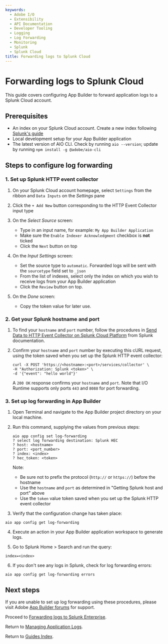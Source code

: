 ```yaml
---
keywords:
  - Adobe I/O
  - Extensibility
  - API Documentation
  - Developer Tooling
  - Logging
  - Log Forwarding
  - Monitoring
  - Splunk
  - Splunk Cloud
title: Forwarding logs to Splunk Cloud
---
```


# Forwarding logs to Splunk Cloud

This guide covers configuring App Builder to forward application logs to a Splunk Cloud account. 

## Prerequisites

- An index on your Splunk Cloud account. Create a new index following [Splunk's guide](https://docs.splunk.com/Documentation/Splunk/8.2.4/Indexer/Setupmultipleindexes)
- Local development setup for your App Builder application
- The latest version of AIO CLI. Check by running `aio --version`; update by running `npm install -g @adobe/aio-cli`

## Steps to configure log forwarding

### 1. Set up Splunk HTTP event collector

1. On your Splunk Cloud account homepage, select `Settings` from the ribbon and `Data Inputs` on the *Settings* pane

2. Click the `+ Add New` button corresponding to the HTTP Event Collector input type

3. On the *Select Source* screen:
   
   - Type in an input name, for example: `My App Builder Application` 
   - Make sure the `Enable Indexer Acknowledgment` checkbox is **not** ticked
   - Click the `Next` button on top

4. On the *Input Settings* screen:
   
   - Set the source type to `automatic`. Forwarded logs will be sent with the `sourcetype` field set to `_json`
   - From the list of indexes, select only the index on which you wish to receive logs from your App Builder application
   - Click the `Review` button on top.

5. On the _Done_ screen:
   
   - Copy the token value for later use.

### 2. Get your Splunk hostname and port

1. To find your `hostname` and `port` number, follow the procedures in [Send Data to HTTP Event Collector on Splunk Cloud Platform](https://docs.splunk.com/Documentation/Splunk/8.2.4/Data/UsetheHTTPEventCollector#Send_data_to_HTTP_Event_Collector_on_Splunk_Cloud_Platform) from Splunk documentation. 

2. Confirm your  `hostname` and `port` number by executing this cURL request, using the token saved when you set up the Splunk HTTP event collector:
   
   ```
   curl -X POST 'https://<hostname>:<port>/services/collector' \     
   -H "Authorization: Splunk <token>" \
   -d '{"event": "hello world"}'
   ```
   
   A `200 OK` response confirms your `hostname` and `port`. Note that I/O Runtime supports only ports `443` and `8088` for port forwarding.

### 3. Set up log forwarding in App Builder

1. Open Terminal and navigate to the App Builder project directory on your local machine.

2. Run this command, supplying the values from previous steps:
   
   ```
   aio app config set log-forwarding
   ? select log forwarding destination: Splunk HEC
   ? host: <hostname>
   ? port: <port_number>
   ? index: <index>
   ? hec_token: <token>
   ```
   
   Note:
   
   + Be sure not to prefix the protocol (`http://` or `https://`) before the hostname
   + Use the `hostname` and `port` as determined in "Getting Splunk host and port" above 
   + Use the `token` value token saved when you set up the Splunk HTTP event collector

3. Verify that the configuration change has taken place: 

```
aio app config get log-forwarding
```

4. Execute an action in your App Builder application workspace to generate logs.

5. Go to Splunk Home > Search and run the query:

```
index=<index>
```

6. If you don't see any logs in Splunk, check for log forwarding errors:

```
aio app config get log-forwarding errors
```

## Next steps

If you are unable to set up log forwarding using these procedures, please visit Adobe [App Builder forums](https://experienceleaguecommunities.adobe.com/t5/app-builder/ct-p/app-builder) for support.

Proceed to [Forwarding logs to Splunk Enterprise](splunk_enterprise.md).

Return to [Managing Application Logs](index.md).

Return to [Guides Index](/guides_index.md).
